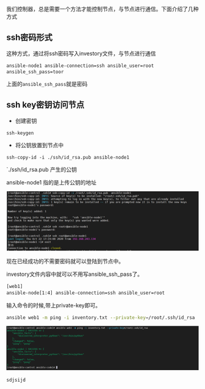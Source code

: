 我们控制器，总是需要一个方法才能控制节点，与节点进行通信。下面介绍了几种方式

## ssh密码形式

这种方式，通过将ssh密码写入investory文件，与节点进行通信

```
ansible-node1 ansible-connection=ssh ansible_user=root ansible_ssh_pass=toor
```

上面的`ansible_ssh_pass`就是密码

## ssh  key密钥访问节点

+ 创建密钥

```
ssh-keygen
```

+ 将公钥放置到节点中

```
ssh-copy-id -i ./ssh/id_rsa.pub ansible-node1
```

`./ssh/id_rsa.pub 产生的公钥

 ansible-node1 指的是上传公钥的地址

![image-20201022173413270](./img/image-20201022173413270.png)



现在已经成功的不需要密码就可以登陆到节点中。

investory文件内容中就可以不用写ansible_ssh_pass了。

```bash
[web1]
ansible-node[1:4] ansible-connection=ssh ansible_user=root 
```

输入命令的时候,带上private-key即可。

```bash
ansible web1 -m ping -i inventory.txt --private-key=/root/.ssh/id_rsa
```

![image-20201022173914069](img/image-20201022173914069.png)



```
sdjsijd
```





